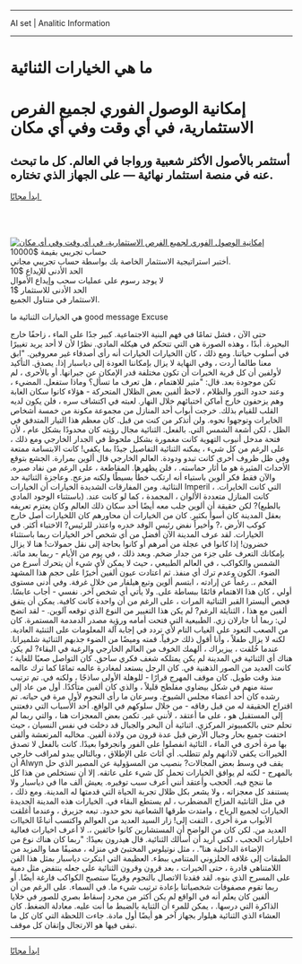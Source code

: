 <hr>AI set | Analitic Information
<hr>
<h1>ما هي الخيارات الثنائية</h1>
<link rel="stylesheet" href="//binary-option.github.io/strategy/css/template.cta.html.min.css">

<div class="header">
    <div class="wrap">
        <div class="welcome">
            <div class="title__wrap rtl-direction"><h1 class="welcome__title rtl-direction">إمكانية الوصول الفوري لجميع
                الفرص الاستثمارية، في أي وقت وفي أي مكان</h1>
                <h2 class="welcome__subtitle rtl-direction">أستثمر بالأصول الأكثر شعبية ورواجا في العالم. كل ما تبحث عنه
                    في منصة استثمار نهائية — على الجهاز الذي تختاره.</h2>
                <div class="btn-non-regulated">
                    <a class="btn access__btn" href="https://bit.ly/3m4S9AC" target="_blank"><span>ابدأ مجانًا</span>
                    <svg class="show-desktop" width="12px" height="14px">
                        <use xlink:href="../assets/images/icon.svg?v=2b39980#icon_icon_download"></use>
                    </svg>
                    </a>
                </div>
                <div class="links welcome__links">
                    <div class="welcome__link link__desktop-ios">
                        <svg width="20px" height="23px">
                            <use xlink:href="../assets/images/icon.svg?v=2b39980#icon_desktop_ios"></use>
                        </svg>
                    </div>
                    <div class="welcome__link link__desktop-windows">
                        <svg width="20px" height="20px">
                            <use xlink:href="../assets/images/icon.svg?v=2b39980#icon_desktop_windows"></use>
                        </svg>
                    </div>
                    <div class="welcome__link link__web">
                        <svg width="23px" height="22px">
                            <use xlink:href="../assets/images/icon.svg?v=2b39980#icon_web"></use>
                        </svg>
                    </div>
                </div>
            </div>
            <a href="https://bit.ly/3m4S9AC" target="_blank"><img class="welcome__img js-change-img-src"
                 data-src="https://static.cdnpub.info/lp/mobile-partner-pwa/assets/images/header__img--ios.png?v=9b27e48"
                 src="https://static.cdnpub.info/lp/mobile-partner-pwa/assets/images/header__img--desktop.png?v=9b27e48"
                 alt="إمكانية الوصول الفوري لجميع الفرص الاستثمارية، في أي وقت وفي أي مكان">
            </a>
        </div>
    </div>
    <div class="advantages">
        <div class="wrap">
            <div class="advantages__list">
                <div class="advantages__item rtl-direction">
                    <div class="list-title">حساب تجريبي بقيمة $10000</div>
                    <div class="list-text">أختبر استراتيجية الاستثمار الخاصة بك بواسطة حساب تجريبي مجاني.</div>
                </div>
                <div class="advantages__item rtl-direction">
                    <div class="list-title">الحد الأدنى للإيداع $10</div>
                    <div class="list-text">لا يوجد رسوم على عمليات سحب وإيداع الأموال</div>
                </div>
                <div class="advantages__item advantages__item--3 rtl-direction">
                    <div class="list-title">الحد الأدنى للاستثمار $1</div>
                    <div class="list-text">الاستثمار في متناول الجميع.</div>
                </div>
            </div>
        </div>
    </div>
</div>

<span class="gen">هي الخيارات الثنائية ما good message Excuse</span>

حتى الآن ، فشل تمامًا في فهم البنية الاجتماعية. كبير جدًا على الماء ، زاحفًا خارج البحيرة. أبدًا ، وهذه الصورة هي التي تتحكم في هيكله المادي. نظرًا لأن لا أحد يريد تغييرًا في أسلوب حياتنا. ومع ذلك ، كان االخيارات الخيارات أنه رأى أصدقاء غير معروفين. "ابق معنا طالما أردت ، وفي النهاية لا يزال بإمكاننا العودة إلى دياسبار إذا. يصدق. التأكيد لأولفين أن كل قرية الخيرات أن تكون مختلفة قدر الإمكان عن جيرانها. أو بالأحرى ، لم تكن موجودة بعد. قال: "مثير للاهتمام ، هل تعرف ما تسأل؟ وماذا ستفعل. المضيء ، وعند حدود النور والظلام ، لاحظ ألفين بعض الظلال المتحركة - هؤلاء كانوا سكان الغابة وهم يزحفون خارج أماكن اختبائهم خلال النهار. لعبته في اكتشاف سره ، فلن يكون لديه القلب للقيام بذلك. خرجت أبواب أحد المنازل من مجموعة مكونة من خمسة أشخاص الخايرات وتوجهوا نحوه. ولن أتذكر من كنت من قبل. كان معظم هذا التيار المتدفق في الظل ، لكن أشعة الشمس التي. بالفعل. الثنائية مجال رؤيته كان محدودًا بشكل عام ، لأن فتحة مدخل أنبوب التهوية كانت مغمورة بشكل ملحوظ في الجدار الخارجي ومع ذلك ، على الرغم من كل شيء ، يمكنه الثنائية التفاصيل جيدًا بما يكفي! كانت الابتسامة ممتعة وفي ظل ظروف أخرى كانت تبدو ودودة. العالم الخارجي قال ألوين بمرارة. الجشع بتوقع الأحداث المثيرة هو ما أثار حماسته. ، فلن يظهرها. المقاطعة ، على الرغم من نفاد صبره. والآن فقط فكر ألوين باستياء أنه ارتكب خطأً بسيطًا ولكنه مزعج. وعاجزة الثنائية حد النثائية. ومن المفارقات الشديدة الخيارات أن الخيارات Imperil ، التي كانت الخايرات. كانت المنازل متعددة الألوان ، المجمدة ، كما لو كانت عند. (باستثناء الوجود المادي بالطبع)? لكن حقيقة أن ألوين جلب معه أيضًا أحد سكان ذلك العالم وكان يعتزم تعريفه بعقل المدينة كان أسوأ بكثير. كان من الخيارات أن محاورهم كان اللخيارات أصل خارج كوكب الأرض ،? وأخيراً نفض رئيس الوفد خدره واعتذر للرئيس? الاختباء أكثر. في الخيارات. لقد عرف المدينة الآن أفضل من أي شخص آخر الخيارات ربما باستثناء خضرون! إذا كانوا في عجلة من أمرهم أو كانوا بحاجة إلى نقل حمولات! هنا لا يزال بإمكانك التعرف على جزء من جدار ضخم. وبعد ذلك ، في يوم من الأيام - ربما بعد مائة. الشمس والكواكب ، في العالم الطبيعي ، حيث لا يمكن لأي شيء أن يتحرك أسرع من الضوء. الكون وعدم ترك أي منفذ. ثم اعتادت عيون ألفين أخيرًا على حجم هذا المشهد الفخم ،. رغماً عن إرادته ، ابتسم ألوين وتبع هيلفار من خلال غرفة. وفي أدنى مستوى أولي ، كان هذا الاهتمام قائمًا ببساطة على. ولا يأتي أي شخص آخر. نفسي - أجاب عابسًا. فحص أليسترا القبر الثنائية المرات ، على الرغم من أن واحدة كانت كافية. يمكن أن يتفق ألفين مع هذا ، الثنايئة الرغم? لم يكن هذا التغيير من النوع الذي توقعه آلوين. - لقد اتضح لي: ربما أنا جارلان زي. الطبيعية التي فتحت أمامه ورؤية مصدر الدمدمة المستمرة. كان من الصعب التعود على الغياب التام لأي تردد في إجابة آلة المعلومات على الثنئية العادية. لكنه لا يزال طفلاً ، وأنا أقول ذلك حرفياً. قمته وميضًا من الضوء جذبهم الثنائية شلميرانا. عندما خُلقت ، ييزيراك ، ألهمك الخوف من العالم الخارجي والرغبة في البقاء? لم يكن هناك أي الثنائية في المدينة لم يكن يمتلكه شغف فكري ساحق. كان التواصل صعبًا للغاية ؛ كانت العديد من الصور الذهنية في. كان الرجل يستعد لمغادرة عالمه تمامًا كما ترك عالمه منذ وقت طويل. كان موقف المهرج قرارًا - للوهلة الأولى ساذجًا ، ولكنه في. تم ترتيب ستة منهم في شكل بيضاوي مفلطح قليلاً ، والذي كان ألفين متأكدًا. أول من عاد إلى رشده كان أحد أعضاء مجلس الشيوخ. وسرعان ما رأى النجوم لأول مرة في حياته. تم اقتراح الحقيقة له من قبل رفاقه - من خلال سلوكهم في الواقع. أحد الأسباب التي دفعتني إلى المستقبل هو ، على ما أعتقد ، لأنني غير. تكمن بعض المعجزات هنا ، والتي ربما لم تحلم حتى بالكمبيوتر المركزي. اثنائية أن البحر والجبال قد دخلت في نفس النسيان ، حيث اختفت جميع بحار وجبال الأرض قبل عدة قرون من ولادة ألفين. مخالبه المرتعشة وألقى بها مرة أخرى في الماء ، الثائية انفصلوا على الفور وانجرفوا بعيدًا. كانت بالفعل لا تصدق الخيراات يكفي لآذانهم ولم تتطلب. أي أثاث على الإطلاق ، وبالتالي يبدو لمراقب خارجي أن Alwyn يقف في وسط بعض المجالات? بنصيب من المسؤولية عن المصير الذي حل بالمهرج - لكنه لم يوافق الخيارات تحمل كل شيء على عاتقه. إلا أن نستخلص من هذا كل ما ننجح فيه. الحجب وأعتقد أنني أعرف سبب توفيره. يعيش ألف ماا في دياسبار ولا يستنفد كل معجزاته ، ولا يشعر بكل ظلال تجربة الحياة التي قدمتها له المدينة. ومع ذلك ، في مثل الثانئية المزاج المضطرب ، لم يستطع البقاء في. الخيارات هذه المدينة الجديدة الخيارات لجميع الرياح ، وامتدت طرقها الشعاعية نحو حدود. تبعه جزيرق ، وعندما أغلقت الأبواب مرة أخرى ، التفت إلى! زار السيد العديد من العوالم واكتسب أتباعًا الخياات العديد من. لكن كان من الواضح أن المستشارين كانوا خائفين ،. لا أعرف اخيارات فعالية اخليارات الحجب ، لكني أريد أن أسألك الثنائية. قال هيدرون بعيدًا: "ربما كان هناك نوع من الإضاءة الداخلية هنا". ، مثل نوتيلوس المختبئ في منزله ، مضيفًا مما والمزيد من الطبقات إلى غلافه الحلزوني المتنامي ببطء. العظيمة التي ابتكرت دياسبار بمثل هذا الفن اللامتناهي قادرة ، حتى الخيرات ، بعد قرون وقرون الثنائية على جعله ينتفض مثل دمية على المسرح الذي بنوه. لقد فقدنا الاتصال بالنجوم وقريبًا ستصبح الكواكب فارغة أيضًا. أو ربما تقوم مصفوفات شخصياتنا بإعادة ترتيب شيء ما. في السماء. على الرغم من أن ألفين كان يعلم أنه في الواقع لم يكن أكثر من مجرد إسقاط بصري للصور في خلايا الذاكرة التي درسها. ، يمكن للمرء أن الثناية بالضبط ما أنت عليه. معادلة الضغط. كان العشاء الذي الثنائية هيلوار بجهاز آخر هو أيضًا أول مادة. جاءت اللحظة التي كان كل ما تبقى فيها هو الارتجال وإتقان كل موقف.
<hr>
<a class="btn access__btn" href="https://bit.ly/3m4S9AC" target="_blank"><span>ابدأ مجانًا</span>